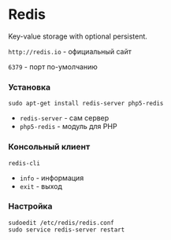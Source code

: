 Redis
==
Key-value storage with optional persistent.

`http://redis.io` - официальный сайт

`6379` - порт по-умолчанию

### Установка
`sudo apt-get install redis-server php5-redis`
* `redis-server` - сам сервер
* `php5-redis` - модуль для PHP

### Консольный клиент
```
redis-cli
```
* `info` - информация
* `exit` - выход

### Настройка
```
sudoedit /etc/redis/redis.conf
sudo service redis-server restart
```
